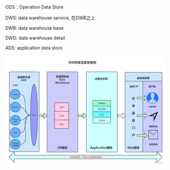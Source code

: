 

ODS：Operation Data Store

DWS:  data warehouse service, 在DWB之上

DWB: data warehouse base

DWD: data warehouse detail

ADS: application data store

![在这里插入图片描述](images/dwbi.png)



